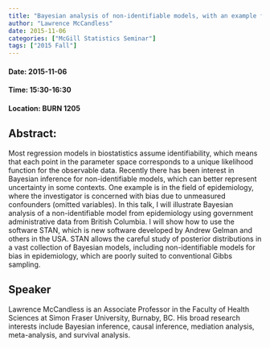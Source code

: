 ```yaml
---
title: "Bayesian analysis of non-identifiable models, with an example from epidemiology and biostatistics"
author: "Lawrence McCandless"
date: 2015-11-06
categories: ["McGill Statistics Seminar"]
tags: ["2015 Fall"]
---
```


#### Date: 2015-11-06
#### Time: 15:30-16:30
#### Location: BURN 1205

## Abstract:

Most regression models in biostatistics assume identifiability, which means that each point in the parameter space corresponds to a unique likelihood function for the observable data. Recently there has been interest in Bayesian inference for non-identifiable models, which can better represent uncertainty in some contexts. One example is in the field of epidemiology, where the investigator is concerned with bias due to unmeasured confounders (omitted variables). In this talk, I will illustrate Bayesian analysis of a non-identifiable model from epidemiology using government administrative data from British Columbia. I will show how to use the software STAN, which is new software developed by Andrew Gelman and others in the USA. STAN allows the careful study of posterior distributions in a vast collection of Bayesian models, including non-identifiable models for bias in epidemiology, which are poorly suited to conventional Gibbs sampling.



## Speaker

Lawrence McCandless is an Associate Professor in the Faculty of Health Sciences at Simon Fraser University, Burnaby, BC. His broad research interests include Bayesian inference, causal inference, mediation analysis, meta-analysis, and survival analysis.

